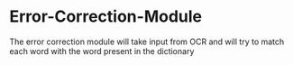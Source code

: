 # Error-Correction-Module
The error correction module will take input from OCR and will try to match each word with the word present in the dictionary
